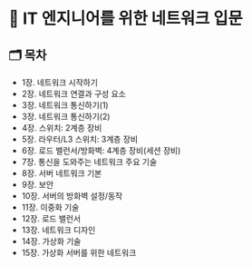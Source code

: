 # 📡 IT 엔지니어를 위한 네트워크 입문

## 🗂️ 목차

- 1장. 네트워크 시작하기
- 2장. 네트워크 연결과 구성 요소
- 3장. 네트워크 통신하기(1)
- 3장. 네트워크 통신하기(2)
- 4장. 스위치: 2계층 장비
- 5장. 라우터/L3 스위치: 3계층 장비
- 6장. 로드 밸런서/방화벽: 4계층 장비(세션 장비)
- 7장. 통신을 도와주는 네트워크 주요 기술
- 8장. 서버 네트워크 기본
- 9장. 보안
- 10장. 서버의 방화벽 설정/동작
- 11장. 이중화 기술
- 12장. 로드 밸런서
- 13장. 네트워크 디자인
- 14장. 가상화 기술
- 15장. 가상화 서버를 위한 네트워크
